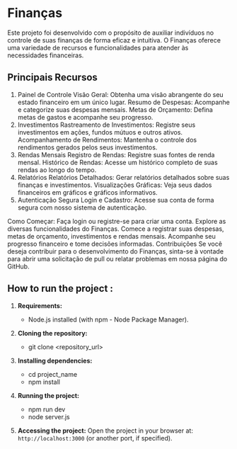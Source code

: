 # Finanças
 
 <p> Este projeto foi desenvolvido com o propósito de auxiliar indivíduos no controle de suas finanças de forma eficaz e intuitiva. O Finanças oferece uma variedade de recursos e funcionalidades para atender às necessidades financeiras. </p>

## Principais Recursos
1. Painel de Controle
Visão Geral: Obtenha uma visão abrangente do seu estado financeiro em um único lugar.
Resumo de Despesas: Acompanhe e categorize suas despesas mensais.
Metas de Orçamento: Defina metas de gastos e acompanhe seu progresso.
2. Investimentos
Rastreamento de Investimentos: Registre seus investimentos em ações, fundos mútuos e outros ativos.
Acompanhamento de Rendimentos: Mantenha o controle dos rendimentos gerados pelos seus investimentos.
3. Rendas Mensais
Registro de Rendas: Registre suas fontes de renda mensal.
Histórico de Rendas: Acesse um histórico completo de suas rendas ao longo do tempo.
4. Relatórios
Relatórios Detalhados: Gerar relatórios detalhados sobre suas finanças e investimentos.
Visualizações Gráficas: Veja seus dados financeiros em gráficos e gráficos informativos.
5. Autenticação Segura
Login e Cadastro: Acesse sua conta de forma segura com nosso sistema de autenticação.

Como Começar:
Faça login ou registre-se para criar uma conta.
Explore as diversas funcionalidades do Finanças.
Comece a registrar suas despesas, metas de orçamento, investimentos e rendas mensais.
Acompanhe seu progresso financeiro e tome decisões informadas.
Contribuições
Se você deseja contribuir para o desenvolvimento do Finanças, sinta-se à vontade para abrir uma solicitação de pull ou relatar problemas em nossa página do GitHub.


## How to run the project :

1. **Requirements:**
   - Node.js installed (with npm - Node Package Manager).

2. **Cloning the repository:**
   - git clone <repository_url>
   

3. **Installing dependencies:**
   - cd project_name
   - npm install

4. **Running the project:**
   - npm run dev 
   - node server.js


5. **Accessing the project:**
Open the project in your browser at: `http://localhost:3000` (or another port, if specified).